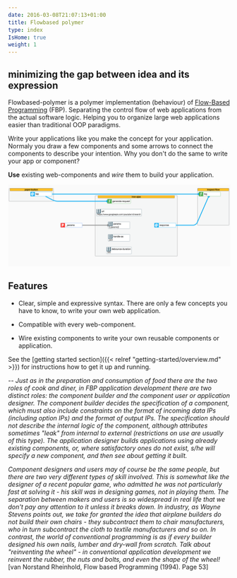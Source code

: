 ```yaml
---
date: 2016-03-08T21:07:13+01:00
title: Flowbased polymer
type: index
IsHome: true
weight: 1
---
```


## minimizing the gap between idea and its expression



Flowbased-polymer is a polymer implementation (behaviour) of [Flow-Based Programming](https://en.wikipedia.org/wiki/Flow-based_programming) (FBP). Separating the control flow of web applications from the actual software logic. 
 Helping you to organize large web applications easier than traditional OOP paradigms. 

Write your applications like you make the concept for your application. Normaly you draw a few components and some arrows to connect the components to describe your intention. Why you don't do the same to write your app or component?

**Use** existing web-components and *wire* them to build your application.

 
 


![alt text](/images/simple.png)
## Features


- Clear, simple and expressive syntax. There are only a few concepts you have to know, to write your own web application.

- Compatible with every web-component. 

- Wire existing components to write your own reusable components or application.


See the [getting started section]({{< relref "getting-started/overview.md" >}}) for instructions how to get
it up and running.


-- <cite>Just as in the preparation and consumption of food there are the two roles of cook and diner, in FBP application development there are two distinct roles: the component builder and the component user or application designer. The component builder decides the specification of a component, which must also include constraints on the format of incoming data IPs (including option IPs) and the format of output IPs. The specification should not describe the internal logic of the component, although attributes sometimes "leak" from internal to external (restrictions on use are usually of this type). The application designer builds applications using already existing components, or, where satisfactory ones do not exist, s/he will specify a new component, and then see about getting it built.</cite>

<cite>Component designers and users may of course be the same people, but there are two very different types of skill involved. This is somewhat like the designer of a recent popular game, who admitted he was not particularly fast at solving it - his skill was in designing games, not in playing them. The separation between makers and users is so widespread in real life that we don't pay any attention to it unless it breaks down. In industry, as Wayne Stevens points out, we take for granted the idea that airplane builders do not build their own chairs - they subcontract them to chair manufacturers, who in turn subcontract the cloth to textile manufacturers and so on. In contrast, the world of conventional programming is as if every builder designed his own nails, lumber and dry-wall from scratch. Talk about "reinventing the wheel" - in conventional application development we reinvent the rubber, the nuts and bolts, and even the shape of the wheel!</cite>
[van Norstand Rheinhold, Flow based Programming (1994). Page 53]
